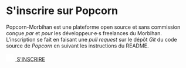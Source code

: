 # S'inscrire sur Popcorn

Popcorn-Morbihan est une plateforme open source et sans commission conçue _par_ et _pour_ les développeur·e·s freelances du Morbihan. L'inscription se fait en faisant une _pull request_ sur le dépôt _Git_ du code source de _Popcorn_ en suivant les instructions du README.

<div class="has-text-centered section">
<a class="button is-primary" href="https://github.com/popcorn-morbihan/popcorn-nantes#cr%C3%A9er-son-profil"><img style="width:20px;margin-right:5px" src="/public/images/icons/github.png"> S'INSCRIRE </a>
</div>
